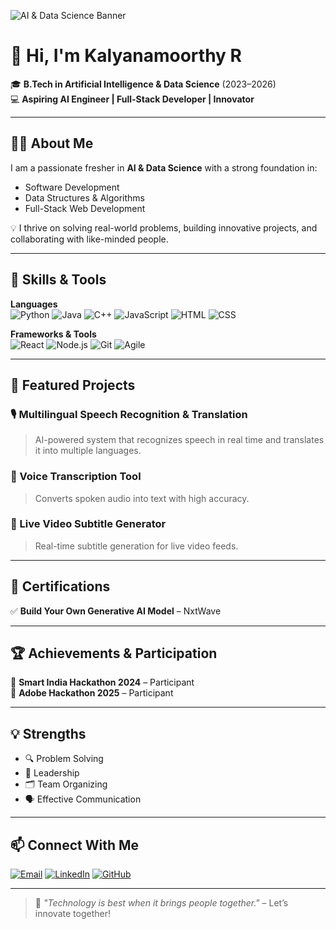 <!-- Profile Banner -->
![AI & Data Science Banner](https://img.freepik.com/free-vector/artificial-intelligence-banner-template_23-2149022554.jpg?w=1060)

# 👋 Hi, I'm **Kalyanamoorthy R**  
🎓 **B.Tech in Artificial Intelligence & Data Science** (2023–2026)  
💻 **Aspiring AI Engineer | Full-Stack Developer | Innovator**  

---

## 🧑‍💻 About Me  
I am a passionate fresher in **AI & Data Science** with a strong foundation in:  
- Software Development  
- Data Structures & Algorithms  
- Full-Stack Web Development  

💡 I thrive on solving real-world problems, building innovative projects, and collaborating with like-minded people.

---

## 🚀 Skills & Tools  

**Languages**  
![Python](https://img.shields.io/badge/Python-3776AB?style=for-the-badge&logo=python&logoColor=white)
![Java](https://img.shields.io/badge/Java-ED8B00?style=for-the-badge&logo=openjdk&logoColor=white)
![C++](https://img.shields.io/badge/C++-00599C?style=for-the-badge&logo=cplusplus&logoColor=white)
![JavaScript](https://img.shields.io/badge/JavaScript-323330?style=for-the-badge&logo=javascript&logoColor=F7DF1E)
![HTML](https://img.shields.io/badge/HTML5-E34F26?style=for-the-badge&logo=html5&logoColor=white)
![CSS](https://img.shields.io/badge/CSS3-1572B6?style=for-the-badge&logo=css3&logoColor=white)

**Frameworks & Tools**  
![React](https://img.shields.io/badge/React-20232A?style=for-the-badge&logo=react&logoColor=61DAFB)
![Node.js](https://img.shields.io/badge/Node.js-339933?style=for-the-badge&logo=node-dot-js&logoColor=white)
![Git](https://img.shields.io/badge/Git-F05032?style=for-the-badge&logo=git&logoColor=white)
![Agile](https://img.shields.io/badge/Agile-0052CC?style=for-the-badge&logo=jira&logoColor=white)

---

## 📂 Featured Projects  

### 🎙 Multilingual Speech Recognition & Translation  
> AI-powered system that recognizes speech in real time and translates it into multiple languages.

### 📝 Voice Transcription Tool  
> Converts spoken audio into text with high accuracy.

### 🎥 Live Video Subtitle Generator  
> Real-time subtitle generation for live video feeds.

---

## 📜 Certifications  
✅ **Build Your Own Generative AI Model** – NxtWave  

---

## 🏆 Achievements & Participation  
🏅 **Smart India Hackathon 2024** – Participant  
🏅 **Adobe Hackathon 2025** – Participant  

---

## 💡 Strengths  
- 🔍 Problem Solving  
- 👥 Leadership  
- 🗂 Team Organizing  
- 🗣 Effective Communication  

---

## 📫 Connect With Me  

[![Email](https://img.shields.io/badge/Email-D14836?style=for-the-badge&logo=gmail&logoColor=white)](mailto:kalyanamoorthy777@gmail.com)
[![LinkedIn](https://img.shields.io/badge/LinkedIn-0077b5?style=for-the-badge&logo=linkedin&logoColor=white)](https://linkedin.com/in/your-link)
[![GitHub](https://img.shields.io/badge/GitHub-000000?style=for-the-badge&logo=github&logoColor=white)](https://github.com/your-username)

---

> 🌟 *"Technology is best when it brings people together."* – Let’s innovate together!

